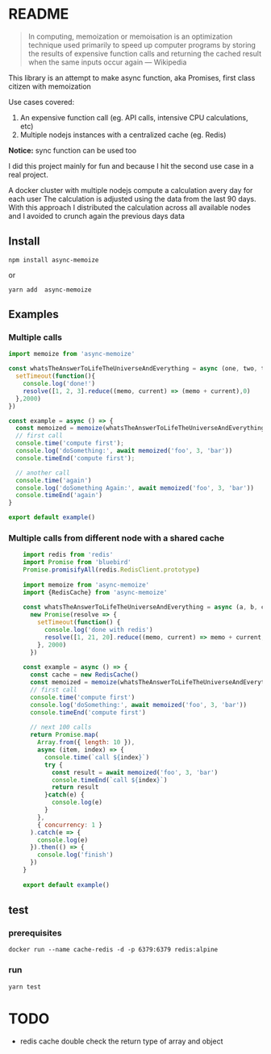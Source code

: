 # README

> In computing, memoization or memoisation is an optimization technique used primarily to speed up computer programs by storing the results of expensive function calls and returning the cached result when the same inputs occur again
> — Wikipedia

This library is an attempt to make async function, aka Promises, first class citizen with memoization

Use cases covered:
1) An expensive function call (eg. API calls, intensive CPU calculations, etc) 
2) Multiple nodejs instances with a centralized cache (eg. Redis)

**Notice:** sync function can be used too

I did this project mainly for fun and because I hit the second use case in a real project. 

A docker cluster with multiple nodejs compute a calculation avery day for each user 
The calculation is adjusted using the data from the last 90 days. 
With this approach I distributed the calculation across all available nodes and I avoided to crunch again the previous days data 
 
## Install

    npm install async-memoize

or

    yarn add  async-memoize

## Examples

### Multiple calls

```js
import memoize from 'async-memoize'

const whatsTheAnswerToLifeTheUniverseAndEverything = async (one, two, three) => new Promise(resolve => {
  setTimeout(function(){
    console.log('done!')
    resolve([1, 2, 3].reduce((memo, current) => (memo + current),0)
  },2000)
})

const example = async () => {
  const memoized = memoize(whatsTheAnswerToLifeTheUniverseAndEverything)
  // first call
  console.time('compute first');
  console.log('doSomething:', await memoized('foo', 3, 'bar'))
  console.timeEnd('compute first');

  // another call
  console.time('again')
  console.log('doSomething Again:', await memoized('foo', 3, 'bar'))
  console.timeEnd('again')
}

export default example()
```

### Multiple calls from different node with a shared cache
 
```js
    import redis from 'redis'
    import Promise from 'bluebird'
    Promise.promisifyAll(redis.RedisClient.prototype)
    
    import memoize from 'async-memoize'
    import {RedisCache} from 'async-memoize'
    
    const whatsTheAnswerToLifeTheUniverseAndEverything = async (a, b, c) =>
      new Promise(resolve => {
        setTimeout(function() {
          console.log('done with redis')
          resolve([1, 21, 20].reduce((memo, current) => memo + current, 0))
        }, 2000)
      })
    
    const example = async () => {
      const cache = new RedisCache()
      const memoized = memoize(whatsTheAnswerToLifeTheUniverseAndEverything, cache)
      // first call
      console.time('compute first')
      console.log('doSomething:', await memoized('foo', 3, 'bar'))
      console.timeEnd('compute first')
    
      // next 100 calls
      return Promise.map(
        Array.from({ length: 10 }),
        async (item, index) => {
          console.time(`call ${index}`)
          try {
            const result = await memoized('foo', 3, 'bar')
            console.timeEnd(`call ${index}`)
            return result
          }catch(e) {
            console.log(e)
          }
        },
        { concurrency: 1 }
      ).catch(e => {
        console.log(e)
      }).then(() => {
        console.log('finish')
      })
    }
    
    export default example()

```

## test

### prerequisites

    docker run --name cache-redis -d -p 6379:6379 redis:alpine  

### run

    yarn test

# TODO
- redis cache double check the return type of array and object

